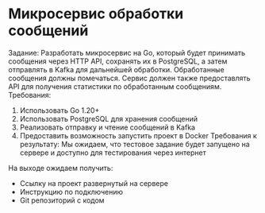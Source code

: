 # Микросервис обработки сообщений
Задание:
Разработать микросервис на Go, который будет принимать сообщения через HTTP API,
сохранять их в PostgreSQL, а затем отправлять в Kafka для дальнейшей обработки.
Обработанные сообщения должны помечаться. Сервис должен также предоставлять
API для получения статистики по обработанным сообщениям.
Требования:
1. Использовать Go 1.20+
2. Использовать PostgreSQL для хранения сообщений
3. Реализовать отправку и чтение сообщений в Kafka
4. Предоставить возможность запустить проект в Docker
Требования к результату:
Мы ожидаем, что тестовое задание будет запущено на сервере и доступно для
тестирования через интернет

На выходе ожидаем получить:
- Ссылку на проект развернутый на сервере
- Инструкцию по подключению
- Git репозиторий с кодом
